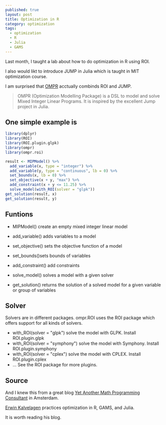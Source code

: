 ```yaml
---
published: true
layout: post
title: Optimization in R
category: optimization
tags:
  - optimization
  - R
  - Julia
  - GAMS
---
```

Last month, I taught a lab about how to do optimization in R using ROI.

I also would likt to introduce JUMP in Julia which is taught in MIT optimization course.

I am surprised that [OMPR](https://github.com/dirkschumacher/ompr) acctually combinds ROI and JUMP.

> OMPR (Optimization Modelling Package) is a DSL to model and solve Mixed Integer Linear Programs. It is inspired by the excellent Jump project in Julia.


## One simple example is 

```r
library(dplyr)
library(ROI)
library(ROI.plugin.glpk)
library(ompr)
library(ompr.roi)

result <- MIPModel() %>%
  add_variable(x, type = "integer") %>%
  add_variable(y, type = "continuous", lb = 0) %>%
  set_bounds(x, lb = 0) %>%
  set_objective(x + y, "max") %>%
  add_constraint(x + y <= 11.25) %>%
  solve_model(with_ROI(solver = "glpk")) 
get_solution(result, x)
get_solution(result, y)
```


## Funtions

 - MIPModel() create an empty mixed integer linear model

 - add_variable() adds variables to a model

 - set_objective() sets the objective function of a model

 - set_bounds()sets bounds of variables

 - add_constraint() add constraints

 - solve_model() solves a model with a given solver

 - get_solution() returns the solution of a solved model for a given variable or group of variables


## Solver

Solvers are in different packages. ompr.ROI uses the ROI package which offers support for all kinds of solvers.

 - with_ROI(solver = "glpk") solve the model with GLPK. Install ROI.plugin.glpk
 - with_ROI(solver = "symphony") solve the model with Symphony. Install ROI.plugin.symphony
 - with_ROI(solver = "cplex") solve the model with CPLEX. Install ROI.plugin.cplex
 - ... See the ROI package for more plugins.


## Source

And I knew this from a great blog [Yet Another Math Programming Consultant](http://yetanothermathprogrammingconsultant.blogspot.ca/search?updated-max=2016-09-07T12:43:00-04:00&max-results=10&start=26&by-date=false) in Amsterdam. 

[Erwin Kalvelagen](https://plus.google.com/100547539949080099832) practices optimization in R, GAMS, and Julia. 

It is worth reading his blog.

